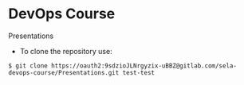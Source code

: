 # DevOps Course
Presentations

- To clone the repository use:
 
```
$ git clone https://oauth2:9sdzioJLNrgyzix-uBBZ@gitlab.com/sela-devops-course/Presentations.git test-test
```